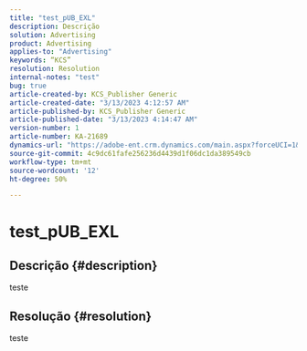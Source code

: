 ```yaml
---
title: "test_pUB_EXL"
description: Descrição
solution: Advertising
product: Advertising
applies-to: "Advertising"
keywords: “KCS”
resolution: Resolution
internal-notes: "test"
bug: true
article-created-by: KCS_Publisher Generic
article-created-date: "3/13/2023 4:12:57 AM"
article-published-by: KCS_Publisher Generic
article-published-date: "3/13/2023 4:14:47 AM"
version-number: 1
article-number: KA-21689
dynamics-url: "https://adobe-ent.crm.dynamics.com/main.aspx?forceUCI=1&pagetype=entityrecord&etn=knowledgearticle&id=ddf32852-55c1-ed11-83ff-6045bd006239"
source-git-commit: 4c9dc61fafe256236d4439d1f06dc1da389549cb
workflow-type: tm+mt
source-wordcount: '12'
ht-degree: 50%

---
```


# test_pUB_EXL

## Descrição {#description}

teste

## Resolução {#resolution}


teste

